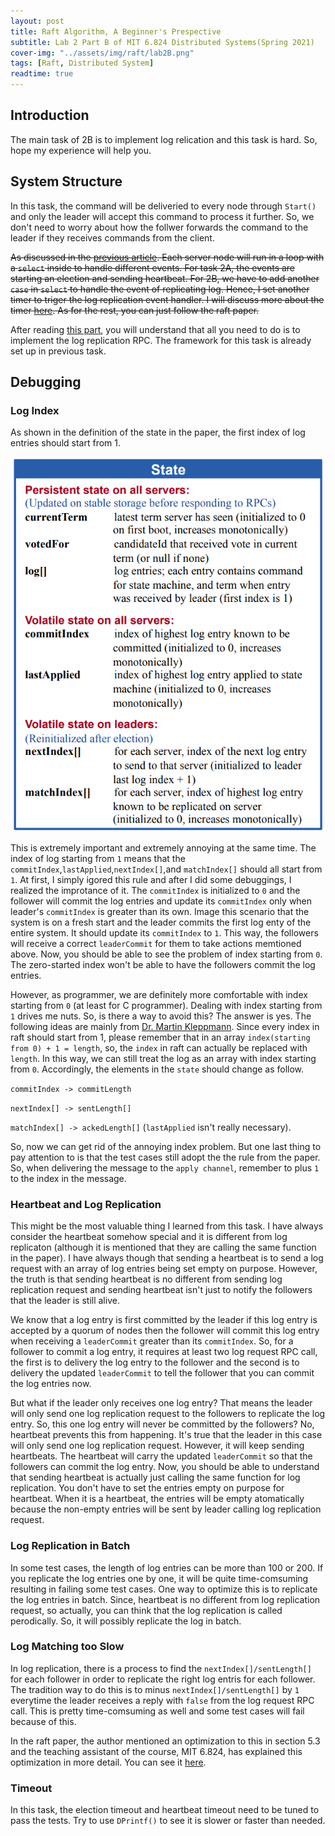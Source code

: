 ```yaml
---
layout: post
title: Raft Algorithm, A Beginner's Prespective
subtitle: Lab 2 Part B of MIT 6.824 Distributed Systems(Spring 2021)
cover-img: "../assets/img/raft/lab2B.png"
tags: [Raft, Distributed System]
readtime: true
---
```


## Introduction

The main task of 2B is to implement log relication and this task is hard. So, hope my experience will help you.

## System Structure

In this task, the command will be deliveried to every node through `Start()` and only the leader will accept this command to process it further. So, we don't need to worry about how the follwer forwards the command to the leader if they receives commands from the client.

<del>As discussed in the [previous article](./2022-12-25-MIT%206.824%20Raft%202A.md). Each server node will run in a loop with a `select` inside to handle different events. For task 2A, the events are starting an election and sending heartbeat. For 2B, we have to add another `case` in `select` to handle the event of replicating log. Hence, I set another timer to triger the log replication event handler. I will discuss more about the timer [here](#log-index). As for the rest, you can just follow the raft paper.

After reading [this part](#heartbeat-and-log-replication), you will understand that all you need to do is to implement the log replication RPC. The framework for this task is already set up in previous task.

## Debugging

### Log Index

As shown in the definition of the state in the paper, the first index of log entries should start from 1. 

![the definition of logs](../assets/img/raft/logIndex.png "Log Definition")

This is extremely important and extremely annoying at the same time. The index of log starting from `1` means that the `commitIndex`,`lastApplied`,`nextIndex[]`,and `matchIndex[]` should all start from `1`. At first, I simply igored this rule and after I did some debuggings, I realized the improtance of it. The `commitIndex` is initialized to `0` and the follower will commit the log entries and update its `commitIndex` only when leader's `commitIndex` is greater than its own. Image this scenario that the system is on a fresh start and the leader commits the first log enty of the entire system. It should update its `commitIndex` to `1`. This way, the followers will receive a correct `leaderCommit` for them to take actions memtioned above. Now, you should be able to see the problem of index starting from `0`. The zero-started index won't be able to have the followers commit the log entries.

However, as programmer, we are definitely more comfortable with index starting from `0` (at least for C programmer). Dealing with index starting from `1` drives me nuts. So, is there a way to avoid this? The answer is yes. The following ideas are mainly from [Dr. Martin Kleppmann](https://martin.kleppmann.com/). Since every index in raft should start from 1, please remember that in an array `index(starting from 0) + 1 = length`, so, the `index` in raft can actually be replaced with `length`. In this way, we can still treat the log as an array with index starting from `0`. Accordingly, the elements in the `state` should change as follow. 

`commitIndex -> commitLength` 

`nextIndex[] -> sentLength[]` 

`matchIndex[] -> ackedLength[]` (`lastApplied` isn't really necessary).

So, now we can get rid of the annoying index problem. But one last thing to pay attention to is that the test cases still adopt the the rule from the paper. So, when delivering the message to the `apply channel`, remember to plus `1` to the index in the message.

### Heartbeat and Log Replication

This might be the most valuable thing I learned from this task. I have always consider the heartbeat somehow special and it is different from log replicaton (although it is mentioned that they are calling the same function in the paper). I have always though that sending a heartbeat is to send a log request with an array of log entries being set empty on purpose. However, the truth is that sending heartbeat is no different from sending log replication request and sending heartbeat isn't just to notify the followers that the leader is still alive.

We know that a log entry is first committed by the leader if this log entry is accepted by a quorum of nodes then the follower will commit this log entry when receiving a `leaderCommit` greater than its `commitIndex`. So, for a follower to commit a log entry, it requires at least two log request RPC call, the first is to delivery the log entry to the follower and the second is to delivery the updated `leaderCommit` to tell the follower that you can commit the log entries now. 

But what if the leader only receives one log entry? That means the leader will only send one log replication request to the followers to replicate the log entry. So, this one log entry will never be committed by the followers? No, heartbeat prevents this from happening. It's true that the leader in this case will only send one log replication request. However, it will keep sending heartbeats. The heartbeat will carry the updated `leaderCommit` so that the followers can commit the log entry. Now, you should be able to understand that sending heartbeat is actually just calling the same function for log replication. You don't have to set the entries empty on purpose for heartbeat. When it is a heartbeat, the entries will be empty atomatically because the non-empty entries will be sent by leader calling log replication request.

### Log Replication in Batch

In some test cases, the length of log entries can be more than 100 or 200. If you replicate the log entries one by one, it will be quite time-comsuming resulting in failing some test cases. One way to optimize this is to replicate the log entries in batch. Since, heartbeat is no different from log replication request, so actually, you can think that the log replication is called perodically. So, it will possibly replicate the log in batch.

### Log Matching too Slow

In log replication, there is a process to find the `nextIndex[]/sentLength[]` for each follower in order to replicate the right log entris for each follower. The tradition way to do this is to minus `nextIndex[]/sentLength[]` by `1` everytime the leader receives a reply with `false` from the log request RPC call. This is pretty time-comsuming as well and some test cases will fail because of this. 

In the raft paper, the author mentioned an optimization to this in section 5.3 and the teaching assistant of the course, MIT 6.824, has explained this optimization in more detail. You can see it [here](https://thesquareplanet.com/blog/students-guide-to-raft/#an-aside-on-optimizations).

### Timeout

In this task, the election timeout and heartbeat timeout need to be tuned to pass the tests. Try to use `DPrintf()` to see it is slower or faster than needed.

